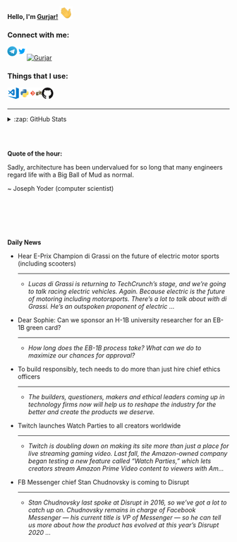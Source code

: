 #### Hello, I'm [Gurjar!](https://GurjarKing.github.io) <img src="https://raw.githubusercontent.com/ABSphreak/ABSphreak/master/gifs/Hi.gif" width="30px"></h2>


### Connect with me:

[<img align="left" alt="Gurjar | Telegram" width="22px" src="https://raw.githubusercontent.com/github/explore/80688e429a7d4ef2fca1e82350fe8e3517d3494d/topics/telegram/telegram.png" />][Telegram]
[<img align="left" alt="Gurjar | Twitter" width="22px" src="https://raw.githubusercontent.com/github/explore/80688e429a7d4ef2fca1e82350fe8e3517d3494d/topics/twitter/twitter.png" />][Twitter]

<br > <a href="https://github.com/GurjarKing"><img src="https://komarev.com/ghpvc/?username=GurjarKing" alt="Gurjar" /></a> <br />

<!-- <br >

![](https://visitor-badge.glitch.me/badge?page_id=GurjarKing)

<br /> -->

### Things that I use:

[<img align="left" alt="Visual Studio Code" width="26px" src="https://raw.githubusercontent.com/github/explore/80688e429a7d4ef2fca1e82350fe8e3517d3494d/topics/visual-studio-code/visual-studio-code.png" />][VSCode]
[<img align="left" alt="Python" width="26px" src="https://raw.githubusercontent.com/github/explore/80688e429a7d4ef2fca1e82350fe8e3517d3494d/topics/python/python.png" />][Python]
[<img align="left" alt="Git" width="26px" src="https://raw.githubusercontent.com/github/explore/80688e429a7d4ef2fca1e82350fe8e3517d3494d/topics/git/git.png" />][Git]
[<img align="left" alt="GitHub" width="26px" src="https://raw.githubusercontent.com/github/explore/78df643247d429f6cc873026c0622819ad797942/topics/github/github.png" />][Github]

<br />
<br />

---
<details>
  <summary>:zap: GitHub Stats</summary>

<img align="left" alt="Gurjar's Github Stats" src="https://github-readme-stats.vercel.app/api?username=GurjarKing&show_icons=true&hide_border=true&count_private=true&include_all_commit=true&theme=algolia" />

</details>

<!-- ### 🔔 My latest tweet
<a href="https://twitter.com/Gurjar_King43" target="_blank">
	<img src="https://github.com/GurjarKing/GurjarKing/raw/master/tweet.png" width="70%" align="center" alt="Click to view on Twitter" title="My latest tweet, as an image"/>
</a> -->
<br>

<pre>

</pre>

**Quote of the hour:**

Sadly, architecture has been undervalued for so long that many engineers regard life with a Big Ball of Mud as normal.

~ Joseph Yoder (computer scientist)
<pre>

</pre>
<br>
<pre>


</pre>
<strong>Daily News</strong>
  
  - Hear E-Prix Champion di Grassi on the future of electric motor sports (including scooters)
     <hr/>
     
      - *Lucas di Grassi is returning to TechCrunch’s stage, and we’re going to talk racing electric vehicles. Again. Because electric is the future of motoring including motorsports. There’s a lot to talk about with di Grassi. He’s an outspoken proponent of electric …*
     
  - Dear Sophie: Can we sponsor an H-1B university researcher for an EB-1B green card?
      <hr/>
      
      - *How long does the EB-1B process take? What can we do to maximize our chances for approval?*
      
  - To build responsibly, tech needs to do more than just hire chief ethics officers
      <hr/>
      
      - *The builders, questioners, makers and ethical leaders coming up in technology firms now will help us to reshape the industry for the better and create the products we deserve.*
      
  - Twitch launches Watch Parties to all creators worldwide
      <hr/>
      
      - *Twitch is doubling down on making its site more than just a place for live streaming gaming video. Last fall, the Amazon-owned company began testing a new feature called “Watch Parties,” which lets creators stream Amazon Prime Video content to viewers with Am…*
       
  - FB Messenger chief Stan Chudnovsky is coming to Disrupt
      <hr/>
       
       - *Stan Chudnovsky last spoke at Disrupt in 2016, so we’ve got a lot to catch up on. Chudnovsky remains in charge of Facebook Messenger — his current title is VP of Messenger — so he can tell us more about how the product has evolved at this year’s Disrupt 2020 …*
      

<br />

[VSCode]: https://code.visualstudio.com/
[Python]: https://www.python.org/
[Git]: https://git-scm.com/
[Github]: https://github.com/
[Telegram]: https://t.me/Gurjar_King/
[Twitter]: https://twitter.com/Gurjar_King43/
